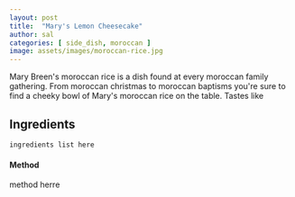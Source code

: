 ```yaml
---
layout: post
title:  "Mary's Lemon Cheesecake"
author: sal
categories: [ side_dish, moroccan ]
image: assets/images/moroccan-rice.jpg
---
```

Mary Breen's moroccan rice is a dish found at every moroccan family gathering. From moroccan christmas to moroccan baptisms you're sure to find a cheeky
bowl of Mary's moroccan rice on the table. Tastes like


## Ingredients

```
ingredients list here
```

#### Method

method herre
